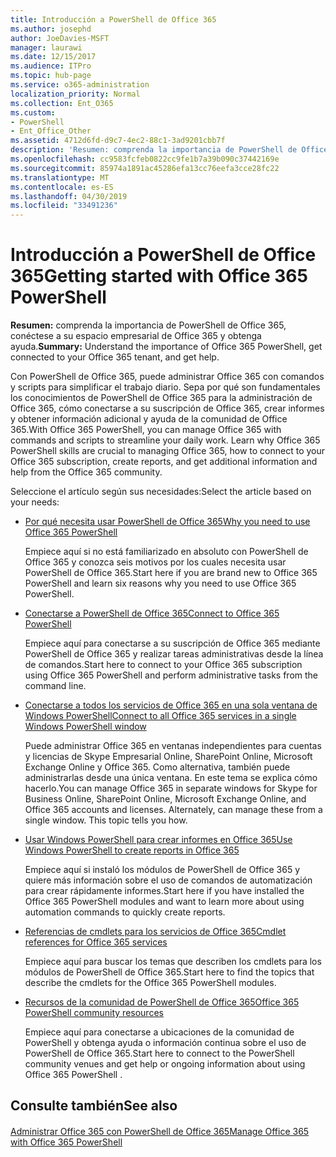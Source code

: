 ```yaml
---
title: Introducción a PowerShell de Office 365
ms.author: josephd
author: JoeDavies-MSFT
manager: laurawi
ms.date: 12/15/2017
ms.audience: ITPro
ms.topic: hub-page
ms.service: o365-administration
localization_priority: Normal
ms.collection: Ent_O365
ms.custom:
- PowerShell
- Ent_Office_Other
ms.assetid: 4712d6fd-d9c7-4ec2-88c1-3ad9201cbb7f
description: 'Resumen: comprenda la importancia de PowerShell de Office 365, conéctese a su espacio empresarial de Office 365 y obtenga ayuda.'
ms.openlocfilehash: cc9583fcfeb0822cc9fe1b7a39b090c37442169e
ms.sourcegitcommit: 85974a1891ac45286efa13cc76eefa3cce28fc22
ms.translationtype: MT
ms.contentlocale: es-ES
ms.lasthandoff: 04/30/2019
ms.locfileid: "33491236"
---
```

# <a name="getting-started-with-office-365-powershell"></a><span data-ttu-id="e2012-103">Introducción a PowerShell de Office 365</span><span class="sxs-lookup"><span data-stu-id="e2012-103">Getting started with Office 365 PowerShell</span></span>

 <span data-ttu-id="e2012-104">**Resumen:** comprenda la importancia de PowerShell de Office 365, conéctese a su espacio empresarial de Office 365 y obtenga ayuda.</span><span class="sxs-lookup"><span data-stu-id="e2012-104">**Summary:** Understand the importance of Office 365 PowerShell, get connected to your Office 365 tenant, and get help.</span></span>
  
<span data-ttu-id="e2012-p101">Con PowerShell de Office 365, puede administrar Office 365 con comandos y scripts para simplificar el trabajo diario. Sepa por qué son fundamentales los conocimientos de PowerShell de Office 365 para la administración de Office 365, cómo conectarse a su suscripción de Office 365, crear informes y obtener información adicional y ayuda de la comunidad de Office 365.</span><span class="sxs-lookup"><span data-stu-id="e2012-p101">With Office 365 PowerShell, you can manage Office 365 with commands and scripts to streamline your daily work. Learn why Office 365 PowerShell skills are crucial to managing Office 365, how to connect to your Office 365 subscription, create reports, and get additional information and help from the Office 365 community.</span></span>
  
<span data-ttu-id="e2012-107">Seleccione el artículo según sus necesidades:</span><span class="sxs-lookup"><span data-stu-id="e2012-107">Select the article based on your needs:</span></span>
  
- [<span data-ttu-id="e2012-108">Por qué necesita usar PowerShell de Office 365</span><span class="sxs-lookup"><span data-stu-id="e2012-108">Why you need to use Office 365 PowerShell</span></span>](why-you-need-to-use-office-365-powershell.md)
    
    <span data-ttu-id="e2012-109">Empiece aquí si no está familiarizado en absoluto con PowerShell de Office 365 y conozca seis motivos por los cuales necesita usar PowerShell de Office 365.</span><span class="sxs-lookup"><span data-stu-id="e2012-109">Start here if you are brand new to Office 365 PowerShell and learn six reasons why you need to use Office 365 PowerShell.</span></span> 
    
- [<span data-ttu-id="e2012-110">Conectarse a PowerShell de Office 365</span><span class="sxs-lookup"><span data-stu-id="e2012-110">Connect to Office 365 PowerShell</span></span>](connect-to-office-365-powershell.md)
    
    <span data-ttu-id="e2012-111">Empiece aquí para conectarse a su suscripción de Office 365 mediante PowerShell de Office 365 y realizar tareas administrativas desde la línea de comandos.</span><span class="sxs-lookup"><span data-stu-id="e2012-111">Start here to connect to your Office 365 subscription using Office 365 PowerShell and perform administrative tasks from the command line.</span></span>
    
- [<span data-ttu-id="e2012-112">Conectarse a todos los servicios de Office 365 en una sola ventana de Windows PowerShell</span><span class="sxs-lookup"><span data-stu-id="e2012-112">Connect to all Office 365 services in a single Windows PowerShell window</span></span>](connect-to-all-office-365-services-in-a-single-windows-powershell-window.md)
    
    <span data-ttu-id="e2012-p102">Puede administrar Office 365 en ventanas independientes para cuentas y licencias de Skype Empresarial Online, SharePoint Online, Microsoft Exchange Online y Office 365. Como alternativa, también puede administrarlas desde una única ventana. En este tema se explica cómo hacerlo.</span><span class="sxs-lookup"><span data-stu-id="e2012-p102">You can manage Office 365 in separate windows for Skype for Business Online, SharePoint Online, Microsoft Exchange Online, and Office 365 accounts and licenses. Alternately, can manage these from a single window. This topic tells you how.</span></span>
    
- [<span data-ttu-id="e2012-116">Usar Windows PowerShell para crear informes en Office 365</span><span class="sxs-lookup"><span data-stu-id="e2012-116">Use Windows PowerShell to create reports in Office 365</span></span>](use-windows-powershell-to-create-reports-in-office-365.md)
    
    <span data-ttu-id="e2012-117">Empiece aquí si instaló los módulos de PowerShell de Office 365 y quiere más información sobre el uso de comandos de automatización para crear rápidamente informes.</span><span class="sxs-lookup"><span data-stu-id="e2012-117">Start here if you have installed the Office 365 PowerShell modules and want to learn more about using automation commands to quickly create reports.</span></span> 
    
- [<span data-ttu-id="e2012-118">Referencias de cmdlets para los servicios de Office 365</span><span class="sxs-lookup"><span data-stu-id="e2012-118">Cmdlet references for Office 365 services</span></span>](cmdlet-references-for-office-365-services.md)
    
    <span data-ttu-id="e2012-119">Empiece aquí para buscar los temas que describen los cmdlets para los módulos de PowerShell de Office 365.</span><span class="sxs-lookup"><span data-stu-id="e2012-119">Start here to find the topics that describe the cmdlets for the Office 365 PowerShell modules.</span></span>
    
- [<span data-ttu-id="e2012-120">Recursos de la comunidad de PowerShell de Office 365</span><span class="sxs-lookup"><span data-stu-id="e2012-120">Office 365 PowerShell community resources</span></span>](office-365-powershell-community-resources.md)
    
    <span data-ttu-id="e2012-121">Empiece aquí para conectarse a ubicaciones de la comunidad de PowerShell y obtenga ayuda o información continua sobre el uso de PowerShell de Office 365.</span><span class="sxs-lookup"><span data-stu-id="e2012-121">Start here to connect to the PowerShell community venues and get help or ongoing information about using Office 365 PowerShell .</span></span>
    
## <a name="see-also"></a><span data-ttu-id="e2012-122">Consulte también</span><span class="sxs-lookup"><span data-stu-id="e2012-122">See also</span></span>

#### 

[<span data-ttu-id="e2012-123">Administrar Office 365 con PowerShell de Office 365</span><span class="sxs-lookup"><span data-stu-id="e2012-123">Manage Office 365 with Office 365 PowerShell</span></span>](manage-office-365-with-office-365-powershell.md)

